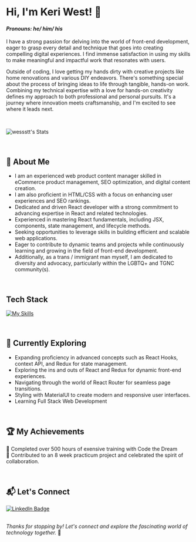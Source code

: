 # Hi, I'm Keri West! 👋
#### _Pronouns: he/ him/ his_

I have a strong passion for delving into the world of front-end development, eager to grasp every detail and technique that goes into creating compelling digital experiences. I find immense satisfaction in using my skills to make meaningful and impactful work that resonates with users.

Outside of coding, I love getting my hands dirty with creative projects like home renovations and various DIY endeavors. There's something special about the process of bringing ideas to life through tangible, hands-on work. Combining my technical expertise with a love for hands-on creativity defines my approach to both professional and personal pursuits. It's a journey where innovation meets craftsmanship, and I'm excited to see where it leads next.

<br>

![wessstt's Stats](https://github-readme-stats.vercel.app/api?username=wessstt&theme=vue-dark&show_icons=true&hide_border=true&count_private=true)

<br>

## 🚀 About Me

- I am an experienced web product content manager skilled in eCommerce product management, SEO optimization, and digital content creation. 
- I am also proficient in HTML/CSS with a focus on enhancing user experiences and SEO rankings.
- Dedicated and driven React developer with a strong commitment to advancing expertise in React and related technologies. 
- Experienced in mastering React fundamentals, including JSX, components, state management, and lifecycle methods. 
- Seeking opportunities to leverage skills in building efficient and scalable web applications.
- Eager to contribute to dynamic teams and projects while continuously learning and growing in the field of front-end development.
- Additionally, as a trans / immigrant man myself, I am dedicated to diversity and advocacy, particularly within the LGBTQ+ and TGNC community(s).

<br>

## Tech Stack
[![My Skills](https://skillicons.dev/icons?i=js,html,css,react,figma,ai,ps,materialui,ts,vite,vscode,git,github,npm)](https://skillicons.dev)

<br>

## 🌱 Currently Exploring

  - Expanding proficiency in advanced concepts such as React Hooks, context API, and Redux for state management.
  - Exploring the ins and outs of React and Redux for dynamic front-end experiences.
  - Navigating through the world of React Router for seamless page transitions.
  - Styling with MaterialUI to create modern and responsive user interfaces.
  - Learning Full Stack Web Development

<br>

 ## 🏆 My Achievements

 🌟 Completed over 500 hours of exensive training with Code the Dream <br>
 🌟 Contributed to an 8 week practicum project and celebrated the spirit of collaboration.

<br>

## 📬 Let's Connect

 <div id="badges">
  <a href="[your-linkedin-URL](https://www.linkedin.com/in/keri-west/)">
    <img src="https://img.shields.io/badge/LinkedIn-blue?style=for-the-badge&logo=linkedin&logoColor=white" alt="LinkedIn Badge"/>
  </a>
 </div>
 <br>
 
_Thanks for stopping by! Let's connect and explore the fascinating world of technology together._ 🚀

